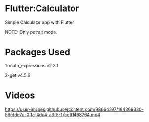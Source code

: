# Flutter:Calculator
Simple Calculator app with Flutter.

NOTE: Only potrait mode.

# Packages Used
1-math_expressions v2.3.1

2-get v4.5.6

# Videos
https://user-images.githubusercontent.com/98664397/184368330-56efde7d-0ffa-4dc4-a3f5-17ce91468764.mp4




